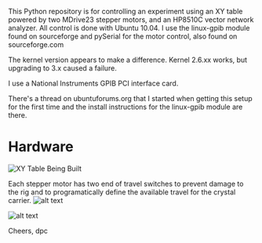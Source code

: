 This Python repository  is for controlling an experiment using an XY table powered by two MDrive23 stepper motors,
and an HP8510C vector network analyzer. All control is done with Ubuntu 10.04. I use the linux-gpib module
found on sourceforge and pySerial for the motor control, also found on sourceforge.com

The kernel version appears to make a difference. Kernel 2.6.xx works, but upgrading to 3.x caused a failure.

I use a National Instruments GPIB PCI interface card.

There's a thread on ubuntuforums.org that I started when getting this setup for the first time and
the install instructions for the linux-gpib module are there.

# Hardware
![XY Table Being Built](https://github.com/toomanycats/XY_table/master/experiment_pics/cam00236.jpg)

Each stepper motor has two end of travel switches to prevent damage to the rig and
to programatically define the available travel for the crystal carrier.
![alt text](https://github.com/toomanycats/XY_table/tree/master/experiment_pics/cam00237.jpg)

![alt text](https://github.com/toomanycats/XY_table/tree/master/experiment_pics/cam00242.jpg)


Cheers,
dpc



